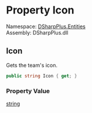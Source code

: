# Property Icon

Namespace: [DSharpPlus.Entities](DSharpPlus.Entities.md)  
Assembly: DSharpPlus.dll

## <a id="DSharpPlus_Entities_DiscordTeam_Icon"></a>Icon

Gets the team's icon.

```csharp
public string Icon { get; }
```

### Property Value

[string](https://learn.microsoft.com/dotnet/api/system.string)

